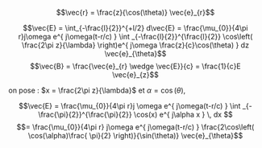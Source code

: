 $$\vec{r} = \frac{z}{\cos(\theta)} \vec{e}_{r}$$

$$\vec{E} = \int_{-\frac{l}{2}}^{+l/2} d\vec{E} = \frac{\mu_{0}}{4\pi r}j\omega e^{ j\omega(t-r/c) } \int _{-\frac{l}{2}}^{\frac{l}{2}} \cos\left( \frac{2\pi z}{\lambda} \right)e^{ j\omega \frac{z}{c}\cos(\theta)  } dz \vec{e}_{\theta}$$
$$\vec{B} = \frac{\vec{e}_{r} \wedge \vec{E}}{c} = \frac{1}{c}E \vec{e}_{z}$$

on pose : $x = \frac{2\pi z}{\lambda}$ et $\alpha = \cos(\theta)$, 

$$\vec{E} = \frac{\mu_{0}}{4\pi r}j \omega e^{ j\omega(t-r/c) } \int _{-\frac{\pi}{2}}^{\frac{\pi}{2}} \cos(x) e^{ j\alpha x } \, dx  $$
$$= \frac{\mu_{0}}{4\pi r} j\omega e^{ j\omega(t-r/c) } \frac{2\cos\left( \cos(\alpha)\frac{ \pi}{2} \right)}{\sin(\theta)} \vec{e}_{\theta}$$
